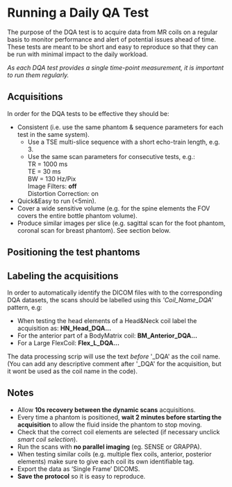 

# Running a Daily QA Test




The purpose of the DQA test is to acquire data from MR coils on a regular basis to monitor performance and alert of potential issues ahead of time.  
These tests are meant to be short and easy to reproduce so that they can be run with minimal impact to the daily workload.

*As each DQA test provides a single time-point measurement, it is important to run them regularly.* 

## Acquisitions

In order for the DQA tests to be effective they should be: 
* Consistent (i.e. use the same phantom & sequence parameters for each test in the same system).
    * Use a TSE multi-slice sequence with a short echo-train length, e.g. 3.
    * Use the same scan parameters for consecutive tests, e.g.:   
TR  = 1000 ms   
TE = 30 ms   
BW = 130 Hz/Pix  
Image Filters: **off**   
Distortion Correction: on 
*	Quick&Easy to run (<5min).
*	Cover a wide sensitive volume (e.g. for the spine elements the FOV covers the entire bottle phantom volume). 
*	Produce similar images per slice (e.g. sagittal scan for the foot phantom, coronal scan for breast phantom).  See section below.



## Positioning the test phantoms

 




## Labeling the acquisitions
In order to automatically identify the DICOM files with to the corresponding DQA datasets, the scans should be labelled using this *'Coil_Name_DQA'* pattern, e.g:
- When testing the head elements of a Head&Neck coil label the acquisition as:    **HN_Head_DQA...** 
- For the anterior part of a BodyMatrix coil: **BM_Anterior_DQA...**
- For a Large FlexCoil: **Flex_L_DQA...**

The data processing scrip will use the text *before* '_DQA' as the coil name. (You can add any descriptive comment after '_DQA' for the acquisition, but it wont be used as the coil name in the code).

##  Notes
    
* Allow **10s recovery between the dynamic scans** acquisitions.  
* Every time a phantom is positioned, **wait 2 minutes before starting the acquisition** to allow the fluid inside the phantom to stop moving.  
* Check that the correct coil elements are selected (if necessary unclick *smart coil selection*).  
* Run the scans with **no parallel imaging** (eg. SENSE or GRAPPA).
* When testing similar coils (e.g. multiple flex coils, anterior, posterior elements) make sure to give each coil its own identifiable tag.   
* Export the data as ‘Single Frame’ DICOMS.
* **Save the protocol** so it is easy to reproduce.


